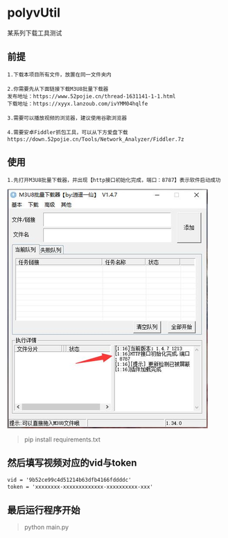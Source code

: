 # polyvUtil
某系列下载工具测试

## 前提

    1.下载本项目所有文件，放置在同一文件夹内
    
    2.你需要先从下面链接下载M3U8批量下载器
    发布地址：https://www.52pojie.cn/thread-1631141-1-1.html
    下载地址：https://xyyx.lanzoub.com/ivYMM04hqlfe

    3.需要可以播放视频的浏览器，建议使用谷歌浏览器
    
    4.需要安卓Fiddler抓包工具，可以从下方爱盘下载
    https://down.52pojie.cn/Tools/Network_Analyzer/Fiddler.7z
    

## 使用
    1.先打开M3U8批量下载器，并出现【http接口初始化完成，端口：8787】表示软件启动成功
![image](img/0.jpg)



> pip install requirements.txt
>
## 然后填写视频对应的vid与token

    vid = '9b52ce99c4d51214b63dfb4166fddddc' 
    token = 'xxxxxxxx-xxxxxxxxxxxxx-xxxxxxxxxx-xxx'
    
## 最后运行程序开始
> python main.py